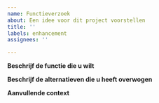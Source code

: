 ```yaml
---
name: Functieverzoek
about: Een idee voor dit project voorstellen
title: ''
labels: enhancement
assignees: ''

---
```


**Beschrijf de functie die u wilt**
<!-- Een duidelijke en beknopte beschrijving van wat u wilt dat er gebeurt.-->

**Beschrijf de alternatieven die u heeft overwogen**
<!-- Een duidelijke en beknopte beschrijving van eventuele alternatieve oplossingen of functies die u hebt overwogen.-->

**Aanvullende context**
<!-- Voeg hier andere context of schermafbeeldingen over het functieverzoek toe.-->
